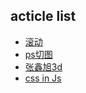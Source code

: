 ## acticle list

* [滚动](http://www.cnblogs.com/ziyunfei/p/6668101.html)
* [ps切图](https://juejin.im/post/58e9deacb123db1ad05fab2f)
* [张鑫旭3d](http://www.zhangxinxu.com/wordpress/2012/09/css3-3d-transform-perspective-animate-transition/)
* [css in Js](http://www.ruanyifeng.com/blog/2017/04/css_in_js.html)